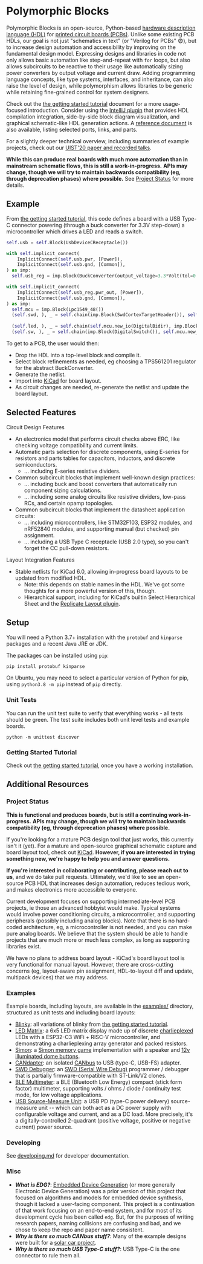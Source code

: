 # Polymorphic Blocks

Polymorphic Blocks is an open-source, Python-based [hardware description language (HDL)](https://en.wikipedia.org/wiki/Hardware_description_language) for [printed circuit boards (PCBs)](https://en.wikipedia.org/wiki/Printed_circuit_board).
Unlike some existing PCB HDLs, our goal is not just "schematics in text" (or "Verilog for PCBs" 😨), but to increase design automation and accessibility by improving on the fundamental design model.
Expressing designs and libraries in code not only allows basic automation like step-and-repeat with `for` loops, but also allows subcircuits to be reactive to their usage like automatically sizing power converters by output voltage and current draw.
Adding programming language concepts, like type systems, interfaces, and inheritance, can also raise the level of design, while polymorphism allows libraries to be generic while retaining fine-grained control for system designers.

Check out the [the getting started tutorial](getting-started.md) document for a more usage-focused introduction.
Consider using the [IntelliJ plugin](https://github.com/BerkeleyHCI/edg-ide) that provides HDL compilation integration, side-by-side block diagram visualization, and graphical schematic-like HDL generation actions. 
A [reference document](reference.md) is also available, listing selected ports, links, and parts.

For a slightly deeper technical overview, including summaries of example projects, check out our [UIST'20 paper and recorded talks](http://dx.doi.org/10.1145/3379337.3415860).

**While this can produce real boards with much more automation than in mainstream schematic flows, this is still a work-in-progress.**
**APIs may change, though we will try to maintain backwards compatibility (eg, through deprecation phases) where possible.**
See [Project Status](#project-status) for more details.


## Example
From [the getting started tutorial](getting-started.md), this code defines a board with a USB Type-C connector powering (through a buck converter for 3.3V step-down) a microcontroller which drives a LED and reads a switch.

```python
self.usb = self.Block(UsbDeviceCReceptacle())

with self.implicit_connect(
    ImplicitConnect(self.usb.pwr, [Power]),
    ImplicitConnect(self.usb.gnd, [Common]),
) as imp:
  self.usb_reg = imp.Block(BuckConverter(output_voltage=3.3*Volt(tol=0.05)))

with self.implicit_connect(
    ImplicitConnect(self.usb_reg.pwr_out, [Power]),
    ImplicitConnect(self.usb.gnd, [Common]),
) as imp:
  self.mcu = imp.Block(Lpc1549_48())
  (self.swd, ), _ = self.chain(imp.Block(SwdCortexTargetHeader()), self.mcu.swd)
     
  (self.led, ), _ = self.chain(self.mcu.new_io(DigitalBidir), imp.Block(IndicatorLed()))
  (self.sw, ), _ = self.chain(imp.Block(DigitalSwitch()), self.mcu.new_io(DigitalBidir))
```

To get to a PCB, the user would then:
- Drop the HDL into a top-level block and compile it.
- Select block refinements as needed, eg choosing a TPS561201 regulator for the abstract BuckConverter.
- Generate the netlist.
- Import into [KiCad](https://kicad-pcb.org/) for board layout.
- As circuit changes are needed, re-generate the netlist and update the board layout. 


## Selected Features
Circuit Design Features
- An electronics model that performs circuit checks above ERC, like checking voltage compatibility and current limits.
- Automatic parts selection for discrete components, using E-series for resistors and parts tables for capacitors, inductors, and discrete semiconductors.
  - ... including E-series resistive dividers.
- Common subcircuit blocks that implement well-known design practices:
  - ... including buck and boost converters that automatically run component sizing calculations.
  - ... including some analog circuits like resistive dividers, low-pass RCs, and certain opamp topologies.
- Common subcircuit blocks that implement the datasheet application circuits:
  - ... including microcontrollers, like STM32F103, ESP32 modules, and nRF52840 modules, and supporting manual (but checked) pin assignment.
  - ... including a USB Type C receptacle (USB 2.0 type), so you can't forget the CC pull-down resistors.

Layout Integration Features
- Stable netlists for KiCad 6.0, allowing in-progress board layouts to be updated from modified HDL.
  - Note: this depends on stable names in the HDL. We've got some thoughts for a more powerful version of this, though.
  - Hierarchical support, including for KiCad's builtin Select Hierarchical Sheet and the [Replicate Layout plugin](https://github.com/MitjaNemec/ReplicateLayout).


## Setup
You will need a Python 3.7+ installation with the `protobuf` and `kinparse` packages and a recent Java JRE or JDK.

The packages can be installed using `pip`:
```python
pip install protobuf kinparse
```
On Ubuntu, you may need to select a particular version of Python for pip, using `python3.8 -m pip` instead of `pip` directly.

### Unit Tests
You can run the unit test suite to verify that everything works - all tests should be green.
The test suite includes both unit level tests and example boards.

```
python -m unittest discover
```

### Getting Started Tutorial
Check out [the getting started tutorial](getting-started.md), once you have a working installation.


## Additional Resources 

### Project Status
**This is functional and produces boards, but is still a continuing work-in-progress.**
**APIs may change, though we will try to maintain backwards compatibility (eg, through deprecation phases) where possible.**

If you're looking for a mature PCB design tool that just works, this currently isn't it (yet).
For a mature and open-source graphical schematic capture and board layout tool, check out [KiCad](https://kicad-pcb.org/).
**However, if you are interested in trying something new, we're happy to help you and answer questions.**

**If you're interested in collaborating or contributing, please reach out to us**, and we do take pull requests.
Ultimately, we'd like to see an open-source PCB HDL that increases design automation, reduces tedious work, and makes electronics more accessible to everyone. 

Current development focuses on supporting intermediate-level PCB projects, ie those an advanced hobbyist would make.
Typical systems would involve power conditioning circuits, a microcontroller, and supporting peripherals (possibly including analog blocks).
Note that there is no hard-coded architecture, eg, a microcontroller is not needed, and you can make pure analog boards.
We believe that the system should be able to handle projects that are much more or much less complex, as long as supporting libraries exist.

We have no plans to address board layout - KiCad's board layout tool is very functional for manual layout.
However, there are cross-cutting concerns (eg, layout-aware pin assignment, HDL-to-layout diff and update, multipack devices) that we may address.

### Examples
Example boards, including layouts, are available in the [examples/](examples/) directory, structured as unit tests and including board layouts:
- [Blinky](examples/test_blinky.py): all variations of blinky from [the getting started tutorial](getting-started.md).
- [LED Matrix](examples/test_ledmatrix.py): a 6x5 LED matrix display made up of discrete [charlieplexed](https://en.wikipedia.org/wiki/Charlieplexing) LEDs with a ESP32-C3 WiFi + RISC-V microcontroller, and demonstrating a charlieplexing array generator and packed resistors.
- [Simon](examples/test_simon.py): a [Simon memory game](https://en.wikipedia.org/wiki/Simon_(game)) implementation with a speaker and [12v illuminated dome buttons](https://www.sparkfun.com/products/9181).
- [CANdapter](examples/test_can_adapter.py): an isolated [CANbus](https://en.wikipedia.org/wiki/CAN_bus) to USB (type-C, USB-FS) adapter.
- [SWD Debugger](examples/test_debugger.py): an [SWD (Serial Wire Debug)](https://developer.arm.com/architectures/cpu-architecture/debug-visibility-and-trace/coresight-architecture/serial-wire-debug) programmer / debugger that is partially firmware-compatible with ST-Link/V2 clones.
- [BLE Multimeter](examples/test_multimeter.py): a BLE (Bluetooth Low Energy) compact (stick form factor) multimeter, supporting volts / ohms / diode / continuity test mode, for low voltage applications.
- [USB Source-Measure Unit](examples/test_usb_source_measure.py): a USB PD (type-C power delivery) source-measure unit -- which can both act as a DC power supply with configurable voltage and current, and as a DC load. More precisely, it's a digitally-controlled 2-quadrant (positive voltage, positive or negative current) power source.  


### Developing
See [developing.md](developing.md) for developer documentation.

### Misc
- **_What is EDG?_**:
  [Embedded Device Generation](https://dl.acm.org/doi/10.1145/3083157.3083159) (or more generally Electronic Device Generation) was a prior version of this project that focused on algorithms and models for embedded device synthesis, though it lacked a user-facing component.
  This project is a continuation of that work focusing on an end-to-end system, and for most of its development cycle has been called `edg`.
  But, for the purposes of writing research papers, naming collisions are confusing and bad, and we chose to keep the repo and paper name consistent.
- **_Why is there so much CANbus stuff?_**:
  Many of the example designs were built for a [solar car project](https://calsol.berkeley.edu/).  
- **_Why is there so much USB Type-C stuff?_**:
  USB Type-C is the one connector to rule them all.
